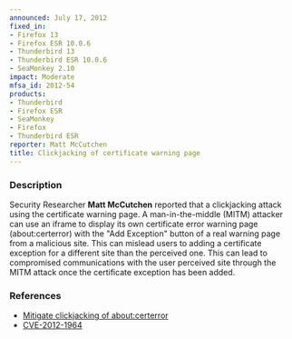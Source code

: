 ```yaml
---
announced: July 17, 2012
fixed_in:
- Firefox 13
- Firefox ESR 10.0.6
- Thunderbird 13
- Thunderbird ESR 10.0.6
- SeaMonkey 2.10
impact: Moderate
mfsa_id: 2012-54
products:
- Thunderbird
- Firefox ESR
- SeaMonkey
- Firefox
- Thunderbird ESR
reporter: Matt McCutchen
title: Clickjacking of certificate warning page
---
```


<h3>Description</h3>

<p>Security Researcher <strong>Matt McCutchen</strong> reported that a
clickjacking attack using the certificate warning page. A man-in-the-middle
(MITM) attacker can use an iframe to display its own certificate error warning
page (about:certerror) with the "Add Exception" button of a real warning page
from a malicious site. This can mislead users to adding a certificate exception
for a different site than the perceived one. This can lead to compromised
communications with the user perceived site through the MITM attack once the
certificate exception has been added.
</p>


<h3>References</h3>

<ul>
  <li><a href="https://bugzilla.mozilla.org/show_bug.cgi?id=633691">
      Mitigate clickjacking of about:certerror</a></li>
  <li><a href="http://cve.mitre.org/cgi-bin/cvename.cgi?name=CVE-2012-1964" class="ex-ref">CVE-2012-1964</a></li>
</ul>



